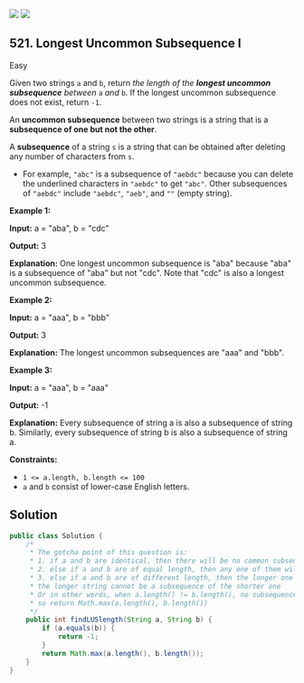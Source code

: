 [![](https://img.shields.io/github/stars/javadev/LeetCode-in-Java?label=Stars&style=flat-square)](https://github.com/javadev/LeetCode-in-Java)
[![](https://img.shields.io/github/forks/javadev/LeetCode-in-Java?label=Fork%20me%20on%20GitHub%20&style=flat-square)](https://github.com/javadev/LeetCode-in-Java/fork)

## 521\. Longest Uncommon Subsequence I

Easy

Given two strings `a` and `b`, return _the length of the **longest uncommon subsequence** between_ `a` _and_ `b`. If the longest uncommon subsequence does not exist, return `-1`.

An **uncommon subsequence** between two strings is a string that is a **subsequence of one but not the other**.

A **subsequence** of a string `s` is a string that can be obtained after deleting any number of characters from `s`.

*   For example, `"abc"` is a subsequence of `"aebdc"` because you can delete the underlined characters in `"aebdc"` to get `"abc"`. Other subsequences of `"aebdc"` include `"aebdc"`, `"aeb"`, and `""` (empty string).

**Example 1:**

**Input:** a = "aba", b = "cdc"

**Output:** 3

**Explanation:** One longest uncommon subsequence is "aba" because "aba" is a subsequence of "aba" but not "cdc". Note that "cdc" is also a longest uncommon subsequence.

**Example 2:**

**Input:** a = "aaa", b = "bbb"

**Output:** 3

**Explanation:** The longest uncommon subsequences are "aaa" and "bbb".

**Example 3:**

**Input:** a = "aaa", b = "aaa"

**Output:** -1

**Explanation:** Every subsequence of string a is also a subsequence of string b. Similarly, every subsequence of string b is also a subsequence of string a.

**Constraints:**

*   `1 <= a.length, b.length <= 100`
*   `a` and `b` consist of lower-case English letters.

## Solution

```java
public class Solution {
    /*
     * The gotcha point of this question is:
     * 1. if a and b are identical, then there will be no common subsequence, return -1
     * 2. else if a and b are of equal length, then any one of them will be a subsequence of the other string
     * 3. else if a and b are of different length, then the longer one is a required subsequence because
     * the longer string cannot be a subsequence of the shorter one
     * Or in other words, when a.length() != b.length(), no subsequence of b will be equal to a,
     * so return Math.max(a.length(), b.length())
     */
    public int findLUSlength(String a, String b) {
        if (a.equals(b)) {
            return -1;
        }
        return Math.max(a.length(), b.length());
    }
}
```